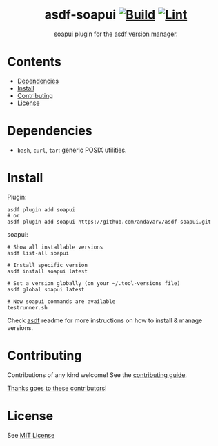 <div align="center">

# asdf-soapui [![Build](https://github.com/andavarv/asdf-soapui/actions/workflows/build.yml/badge.svg)](https://github.com/andavarv/asdf-soapui/actions/workflows/build.yml) [![Lint](https://github.com/andavarv/asdf-soapui/actions/workflows/lint.yml/badge.svg)](https://github.com/andavarv/asdf-soapui/actions/workflows/lint.yml)


[soapui](https://github.com/andavarv/soapui) plugin for the [asdf version manager](https://asdf-vm.com).

</div>

# Contents

- [Dependencies](#dependencies)
- [Install](#install)
- [Contributing](#contributing)
- [License](#license)

# Dependencies

- `bash`, `curl`, `tar`: generic POSIX utilities.

# Install

Plugin:

```shell
asdf plugin add soapui
# or
asdf plugin add soapui https://github.com/andavarv/asdf-soapui.git
```

soapui:

```shell
# Show all installable versions
asdf list-all soapui

# Install specific version
asdf install soapui latest

# Set a version globally (on your ~/.tool-versions file)
asdf global soapui latest

# Now soapui commands are available
testrunner.sh
```

Check [asdf](https://github.com/asdf-vm/asdf) readme for more instructions on how to
install & manage versions.

# Contributing

Contributions of any kind welcome! See the [contributing guide](contributing.md).

[Thanks goes to these contributors](https://github.com/andavarv/asdf-soapui/graphs/contributors)!

# License

See [MIT License](LICENSE)

